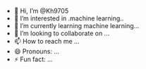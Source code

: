 - 👋 Hi, I’m @Kh9705
- 👀 I’m interested in .machine learning..
- 🌱 I’m currently learning machine learning...
- 💞️ I’m looking to collaborate on ...
- 📫 How to reach me ...
- 😄 Pronouns: ...
- ⚡ Fun fact: ...

<!---
Kh9705/Kh9705 is a ✨ special ✨ repository because its `README.md` (this file) appears on your GitHub profile.
You can click the Preview link to take a look at your changes.
--->
